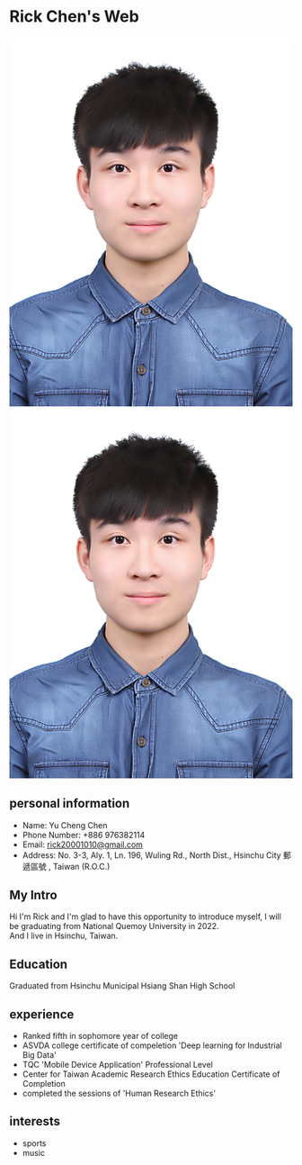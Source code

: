 # Rick Chen's Web

![pic1](https://github.com/cycyucheng1010/cycyucheng1010.github.io/blob/main/o20200513170148.jpg)
<img src="https://github.com/cycyucheng1010/cycyucheng1010.github.io/blob/main/o20200513170148.jpg" alt="aaa">
## personal information
* Name: Yu Cheng Chen
* Phone Number:  +886 976382114
* Email: rick20001010@gmail.com
* Address: No. 3-3, Aly. 1, Ln. 196, Wuling Rd., North Dist., Hsinchu City 郵遞區號 , Taiwan (R.O.C.)

## My Intro
Hi I'm Rick and I'm glad to have this opportunity to introduce myself, I will be graduating from National Quemoy University in 2022. <br>
And I live in Hsinchu, Taiwan.

## Education
Graduated from Hsinchu Municipal Hsiang Shan High School

## experience
* Ranked fifth in sophomore year of college
* ASVDA college certificate of compeletion 'Deep learning for Industrial Big Data'
* TQC 'Mobile Device Application' Professional Level
* Center for Taiwan Academic Research Ethics Education Certificate of Completion
* completed the sessions of 'Human Research Ethics'

## interests
* sports
* music 

